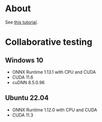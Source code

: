 ﻿# About

See [this tutorial](https://github.com/mlcommons/ck/blob/master/docs/tutorials/modular-image-classification.md).

# Collaborative testing

## Windows 10

* ONNX Runtime 1.13.1 with CPU and CUDA
* CUDA 11.6
* cuDNN 8.5.0.96

## Ubuntu 22.04

* ONNX Runtime 1.12.0 with CPU and CUDA
* CUDA 11.3
